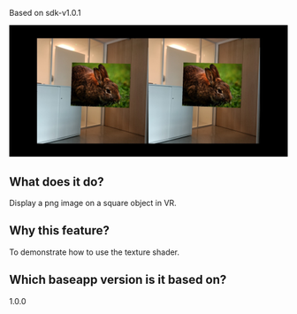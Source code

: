 Based on sdk-v1.0.1

![screenshot](/screenshots/texture_square_screenshot.jpg)

## What does it do?
Display a png image on a square object in VR.

## Why this feature?
To demonstrate how to use the texture shader.

## Which baseapp version is it based on?
1.0.0